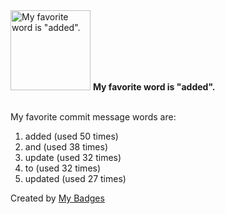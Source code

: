<img src="https://my-badges.github.io/my-badges/favorite-word.png" alt="My favorite word is &quot;added&quot;." title="My favorite word is &quot;added&quot;." width="128">
<strong>My favorite word is &quot;added&quot;.</strong>
<br><br>

My favorite commit message words are:

1. added (used 50 times)
2. and (used 38 times)
3. update (used 32 times)
4. to (used 32 times)
5. updated (used 27 times)


Created by <a href="https://github.com/my-badges/my-badges">My Badges</a>